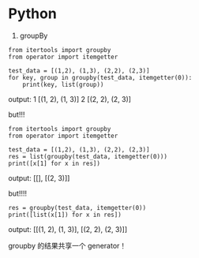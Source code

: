 # Python

1. groupBy

```
from itertools import groupby
from operator import itemgetter

test_data = [(1,2), (1,3), (2,2), (2,3)]
for key, group in groupby(test_data, itemgetter(0)):
    print(key, list(group))
```
output:
1 [(1, 2), (1, 3)]
2 [(2, 2), (2, 3)]

but!!!

```
from itertools import groupby
from operator import itemgetter

test_data = [(1,2), (1,3), (2,2), (2,3)]
res = list(groupby(test_data, itemgetter(0)))
print([x[1] for x in res])
```

output:
[[], [(2, 3)]]

but!!!!

```
res = groupby(test_data, itemgetter(0))
print([list(x[1]) for x in res])
```

output:
[[(1, 2), (1, 3)], [(2, 2), (2, 3)]]


groupby 的结果共享一个 generator！
